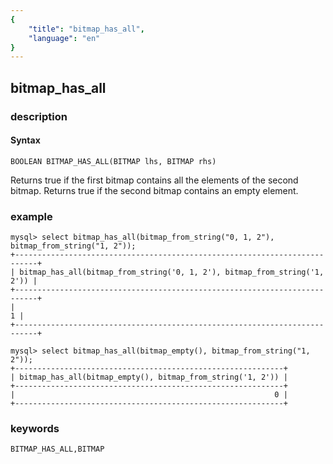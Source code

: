 ```yaml
---
{
    "title": "bitmap_has_all",
    "language": "en"
}
---
```


<!-- 
Licensed to the Apache Software Foundation (ASF) under one
or more contributor license agreements.  See the NOTICE file
distributed with this work for additional information
regarding copyright ownership.  The ASF licenses this file
to you under the Apache License, Version 2.0 (the
"License"); you may not use this file except in compliance
with the License.  You may obtain a copy of the License at

  http://www.apache.org/licenses/LICENSE-2.0

Unless required by applicable law or agreed to in writing,
software distributed under the License is distributed on an
"AS IS" BASIS, WITHOUT WARRANTIES OR CONDITIONS OF ANY
KIND, either express or implied.  See the License for the
specific language governing permissions and limitations
under the License.
-->

## bitmap_has_all
### description
#### Syntax

`BOOLEAN BITMAP_HAS_ALL(BITMAP lhs, BITMAP rhs)`

Returns true if the first bitmap contains all the elements of the second bitmap.
Returns true if the second bitmap contains an empty element.

### example

```
mysql> select bitmap_has_all(bitmap_from_string("0, 1, 2"), bitmap_from_string("1, 2"));
+---------------------------------------------------------------------------+
| bitmap_has_all(bitmap_from_string('0, 1, 2'), bitmap_from_string('1, 2')) |
+---------------------------------------------------------------------------+
|                                                                         1 |
+---------------------------------------------------------------------------+

mysql> select bitmap_has_all(bitmap_empty(), bitmap_from_string("1, 2"));
+------------------------------------------------------------+
| bitmap_has_all(bitmap_empty(), bitmap_from_string('1, 2')) |
+------------------------------------------------------------+
|                                                          0 |
+------------------------------------------------------------+
```

### keywords

    BITMAP_HAS_ALL,BITMAP
